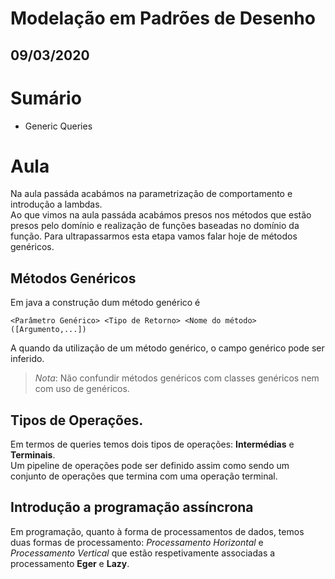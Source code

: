 Modelação em Padrões de Desenho
===
09/03/2020
---

# Sumário
* Generic Queries

# Aula
Na aula passáda acabámos na parametrização de comportamento e introdução a lambdas.  
Ao que vimos na aula passáda acabámos presos nos métodos que estão presos pelo domínio e realização de funções baseadas no domínio da função. Para ultrapassarmos esta etapa vamos falar hoje de métodos genéricos.

## Métodos Genéricos
Em java a construção dum método genérico é 
```
<Parâmetro Genérico> <Tipo de Retorno> <Nome do método> ([Argumento,...])
```
A quando da utilização de um método genérico, o campo genérico pode ser inferido.

> _Nota_: Não confundir métodos genéricos com classes genéricos nem com uso de genéricos.


## Tipos de Operações.

Em termos de queries temos dois tipos de operações: **Intermédias** e **Terminais**.  
Um pipeline de operações pode ser definido assim como sendo um conjunto de operações que termina com uma operação terminal.  

## Introdução a programação assíncrona
Em programação, quanto à forma de processamentos de dados, temos duas formas de processamento: _Processamento Horizontal_ e _Processamento Vertical_ que estão respetivamente associadas a processamento **Eger** e **Lazy**.